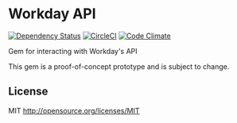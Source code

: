 Workday API
===========

[![Dependency Status](https://gemnasium.com/badges/github.com/girgalicious/workday.svg)](https://gemnasium.com/github.com/girgalicious/workday)
[![CircleCI](https://circleci.com/gh/girgalicious/workday.svg?style=svg)](https://circleci.com/gh/girgalicious/workday)
[![Code Climate](https://codeclimate.com/github/girgalicious/workday/badges/gpa.svg)](https://codeclimate.com/github/girgalicious/workday)

Gem for interacting with Workday's API


This gem is a proof-of-concept prototype and is subject to change.


## License

MIT http://opensource.org/licenses/MIT